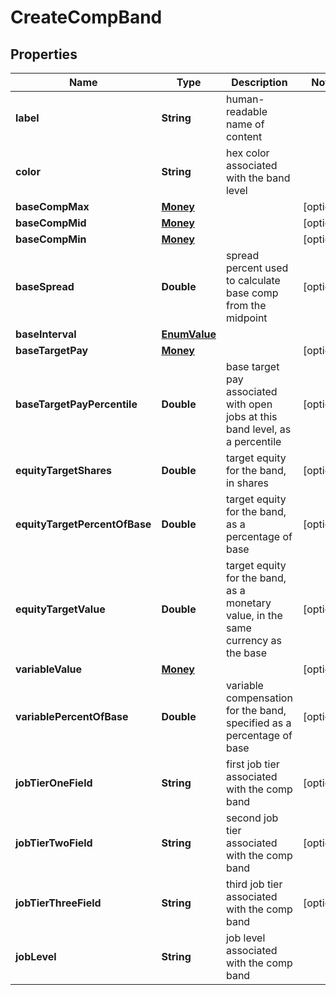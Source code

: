 

# CreateCompBand


## Properties

| Name | Type | Description | Notes |
|------------ | ------------- | ------------- | -------------|
|**label** | **String** | human-readable name of content |  |
|**color** | **String** | hex color associated with the band level |  |
|**baseCompMax** | [**Money**](Money.md) |  |  [optional] |
|**baseCompMid** | [**Money**](Money.md) |  |  [optional] |
|**baseCompMin** | [**Money**](Money.md) |  |  [optional] |
|**baseSpread** | **Double** | spread percent used to calculate base comp from the midpoint |  [optional] |
|**baseInterval** | [**EnumValue**](EnumValue.md) |  |  |
|**baseTargetPay** | [**Money**](Money.md) |  |  [optional] |
|**baseTargetPayPercentile** | **Double** | base target pay associated with open jobs at this band level, as a percentile |  [optional] |
|**equityTargetShares** | **Double** | target equity for the band, in shares |  [optional] |
|**equityTargetPercentOfBase** | **Double** | target equity for the band, as a percentage of base |  [optional] |
|**equityTargetValue** | **Double** | target equity for the band, as a monetary value, in the same currency as the base |  [optional] |
|**variableValue** | [**Money**](Money.md) |  |  [optional] |
|**variablePercentOfBase** | **Double** | variable compensation for the band, specified as a percentage of base |  [optional] |
|**jobTierOneField** | **String** | first job tier associated with the comp band |  [optional] |
|**jobTierTwoField** | **String** | second job tier associated with the comp band |  [optional] |
|**jobTierThreeField** | **String** | third job tier associated with the comp band |  [optional] |
|**jobLevel** | **String** | job level associated with the comp band |  |



